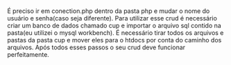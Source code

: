 # 
É preciso ir em conection.php dentro da pasta php e mudar o nome do usuário e senha(caso seja diferente).
Para utilizar esse crud é necessário criar um banco de dados chamado cup e importar o arquivo sql contido na pasta(eu utilizei o mysql workbench).
É necessário tirar todos os arquivos e pastas da pasta cup e mover eles para o htdocs por conta do caminho dos arquivos.
Após todos esses passos o seu crud deve funcionar perfeitamente.
